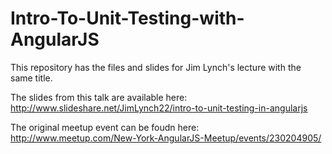 # Intro-To-Unit-Testing-with-AngularJS
This repository has the files and slides for Jim Lynch's lecture with the same title.

The slides from this talk are available here: http://www.slideshare.net/JimLynch22/intro-to-unit-testing-in-angularjs

The original meetup event can be foudn here: http://www.meetup.com/New-York-AngularJS-Meetup/events/230204905/
